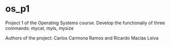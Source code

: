 # os_p1
Project 1 of the Operating Systems course. 
Develop the functionaliy of three commands: mycat, myls, mysize

Authors of the project: Carlos Carmona Ramos and Ricardo Macías Leiva
